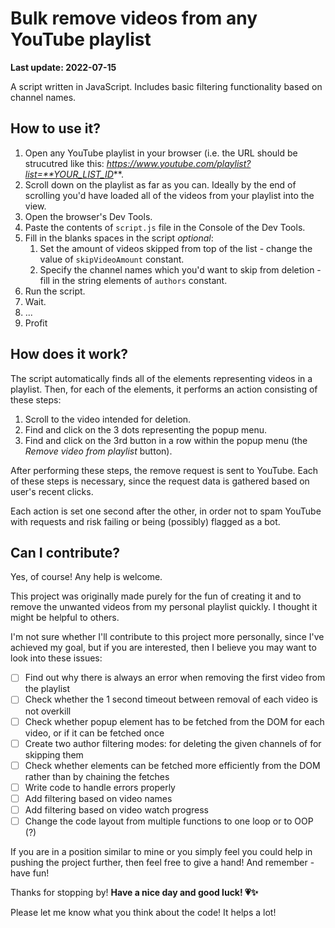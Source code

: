 # Bulk remove videos from any YouTube playlist
**Last update: 2022-07-15**

A script written in JavaScript. Includes basic filtering functionality based on channel names.



## How to use it?

1. Open any YouTube playlist in your browser (i.e. the URL should be strucutred like this: *https://www.youtube.com/playlist?list=**YOUR_LIST_ID***.
2. Scroll down on the playlist as far as you can. Ideally by the end of scrolling you'd have loaded all of the videos from your playlist into the view.
2. Open the browser's Dev Tools.
3. Paste the contents of `script.js` file in the Console of the Dev Tools.
4. Fill in the blanks spaces in the script *optional*:
    1. Set the amount of videos skipped from top of the list - change the value of `skipVideoAmount` constant.
    2. Specify the channel names which you'd want to skip from deletion - fill in the string elements of `authors` constant.
5. Run the script.
6. Wait.
7. ...
8. Profit



## How does it work?

The script automatically finds all of the elements representing videos in a playlist. Then, for each of the elements, it performs an action consisting of these steps:
1. Scroll to the video intended for deletion.
2. Find and click on the 3 dots representing the popup menu.
3. Find and click on the 3rd button in a row within the popup menu (the *Remove video from playlist* button).

After performing these steps, the remove request is sent to YouTube. Each of these steps is necessary, since the request data is gathered based on user's recent clicks.

Each action is set one second after the other, in order not to spam YouTube with requests and risk failing or being (possibly) flagged as a bot.



## Can I contribute?

Yes, of course! Any help is welcome.

This project was originally made purely for the fun of creating it and to remove the unwanted videos from my personal playlist quickly. I thought it might be helpful to others.

I'm not sure whether I'll contribute to this project more personally, since I've achieved my goal, but if you are interested, then I believe you may want to look into these issues:

- [ ] Find out why there is always an error when removing the first video from the playlist
- [ ] Check whether the 1 second timeout between removal of each video is not overkill
- [ ] Check whether popup element has to be fetched from the DOM for each video, or if it can be fetched once
- [ ] Create two author filtering modes: for deleting the given channels of for skipping them
- [ ] Check whether elements can be fetched more efficiently from the DOM rather than by chaining the fetches
- [ ] Write code to handle errors properly
- [ ] Add filtering based on video names
- [ ] Add filtering based on video watch progress
- [ ] Change the code layout from multiple functions to one loop or to OOP (?)

If you are in a position similar to mine or you simply feel you could help in pushing the project further, then feel free to give a hand! And remember - have fun!



Thanks for stopping by! **Have a nice day and good luck! :heartpulse::sparkles:**

Please let me know what you think about the code! It helps a lot!
